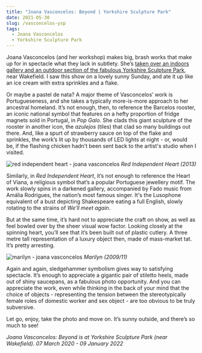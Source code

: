 ```yaml
---
title: "Joana Vasconcelos: Beyond | Yorkshire Sculpture Park"
date: 2021-05-30
slug: /vasconcelos-ysp
tags:
  - Joana Vasconcelos
  - Yorkshire Sculpture Park
---
```


Joana Vasconcelos (and her workshop) makes big, brash works that make up for in spectacle what they lack in subtlety. She’s [taken over an indoors gallery and an outdoor section of the fabulous Yorkshire Sculpture Park](https://ysp.org.uk/exhibitions/joanavasconcelos), near Wakefield. I saw this show on a lovely sunny Sunday, and ate it up like an ice cream with extra sprinkles and a flake.

Or maybe a pastel de nata? A major theme of Vasconcelos’ work is Portugueseness, and she takes a typically more-is-more approach to her ancestral homeland. It’s not enough, then, to reference the Barcelos rooster, an iconic national symbol that features on a hefty proportion of fridge magnets sold in Portugal, in *Pop Galo*. She clads this giant sculpture of the rooster in another icon, the *azulejos* (tiles) that clad so many buildings out there. And, like a spurt of strawberry sauce on top of the flake and sprinkles, the work’s lit up by thousands of LED lights at night - or, would be, if the flashing chicken hadn’t been sent back to the artist's studio when I visited.

![red independent heart - joana vasconcelos](/vasconcelos-ysp-2.png)
*Red Independent Heart (2013)*

Similarly, in *Red Independent Heart*, it’s not enough to reference the Heart of Viana, a religious symbol that’s a popular Portuguese jewellery motif. The work slowly spins in a darkened gallery, accompanied by Fado music from Amália Rodrigues, the nation’s most famous singer. It's the Lusophone equivalent of a bust depicting Shakespeare eating a full English, slowly rotating to the strains of *We’ll meet again*.

But at the same time, it’s hard not to appreciate the craft on show, as well as feel bowled over by the sheer visual wow factor. Looking closely at the spinning heart, you’ll see that it’s been built out of plastic cutlery. A three metre tall representation of a luxury object then, made of mass-market tat. It’s pretty arresting.

![marilyn - joana vasconcelos](/vasconcelos-ysp-1.png)
*Marilyn (2009/11)*

Again and again, sledgehammer symbolism gives way to satisfying spectacle. It’s enough to appreciate a gigantic pair of stiletto heels, made out of shiny saucepans, as a fabulous photo opportunity. And you can appreciate the work, even while thinking in the back of your mind that the choice of objects - representing the tension between the stereotypically female roles of domestic worker and sex object - are too obvious to be truly subversive.

Let go, enjoy, take the photo and move on. It’s sunny outside, and there’s so much to see!

*Joana Vasconcelos: Beyond is at Yorkshire Sculpture Park (near Wakefield). 07 March 2020 - 09 January 2022*
